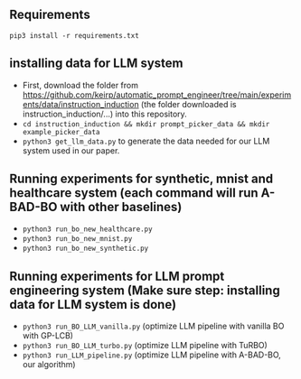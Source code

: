 ## Requirements
`pip3 install -r requirements.txt`

## installing data for LLM system
- First, download the folder from https://github.com/keirp/automatic_prompt_engineer/tree/main/experiments/data/instruction_induction (the folder downloaded is instruction_induction/...) into this repository.
- `cd instruction_induction && mkdir prompt_picker_data && mkdir example_picker_data`
- `python3 get_llm_data.py` to generate the data needed for our LLM system used in our paper.

## Running experiments for synthetic, mnist and healthcare system (each command will run A-BAD-BO with other baselines)
- `python3 run_bo_new_healthcare.py`
- `python3 run_bo_new_mnist.py`
- `python3 run_bo_new_synthetic.py`

## Running experiments for LLM prompt engineering system (Make sure step: installing data for LLM system is done)
- `python3 run_BO_LLM_vanilla.py` (optimize LLM pipeline with vanilla BO with GP-LCB)
- `python3 run_BO_LLM_turbo.py` (optimize LLM pipeline with TuRBO)
- `python3 run_LLM_pipeline.py` (optimize LLM pipeline with A-BAD-BO, our algorithm)
